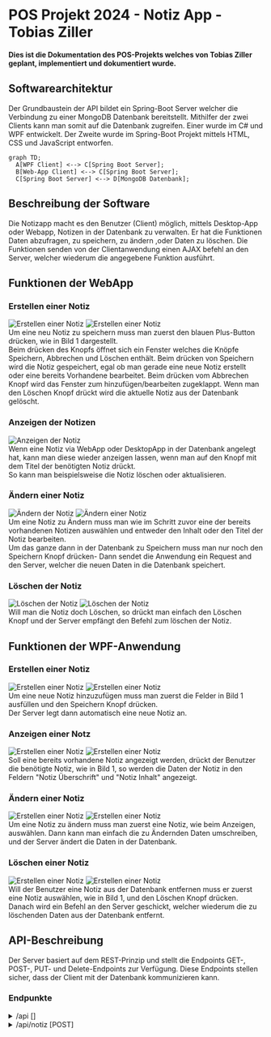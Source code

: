 # POS Projekt 2024 - Notiz App - Tobias Ziller

**Dies ist die Dokumentation des POS-Projekts welches von Tobias Ziller geplant, implementiert und dokumentiert wurde.**

## Softwarearchitektur

Der Grundbaustein der API bildet ein Spring-Boot Server welcher die Verbindung zu einer MongoDB Datenbank bereitstellt. Mithilfer der zwei Clients kann man somit auf die Datenbank zugreifen. Einer wurde im C# und WPF entwickelt. Der Zweite wurde im Spring-Boot Projekt mittels HTML, CSS und JavaScript entworfen.

```mermaid
graph TD;
  A[WPF Client] <--> C[Spring Boot Server];
  B[Web-App Client] <--> C[Spring Boot Server];
  C[Spring Boot Server] <--> D[MongoDB Datenbank];
```

## Beschreibung der Software

Die Notizapp macht es den Benutzer (Client) möglich, mittels Desktop-App oder Webapp, Notizen in der Datenbank zu verwalten. Er hat die Funktionen Daten abzufragen, zu speichern, zu ändern ,oder Daten zu löschen. Die Funktionen senden von der Clientanwendung einen AJAX befehl an den Server, welcher wiederum die angegebene Funktion ausführt.

## Funktionen der WebApp

### Erstellen einer Notiz

![Erstellen einer Notiz](./BilderDoku/Web/Notizhinzufuegen_1.png)
![Erstellen einer Notiz](./BilderDoku/Web/NotizSpeichern.png)<br>
Um eine neu Notiz zu speichern muss man zuerst den blauen Plus-Button drücken, wie in Bild 1 dargestellt. <br> 
Beim drücken des Knopfs öffnet sich ein Fenster welches die Knöpfe Speichern, Abbrechen und Löschen enthält. Beim drücken von Speichern wird die Notiz gespeichert, egal ob man gerade eine neue Notiz erstellt oder eine bereits Vorhandene bearbeitet. Beim drücken vom Abbrechen Knopf wird das Fenster zum hinzufügen/bearbeiten zugeklappt. Wenn man den Löschen Knopf drückt wird die aktuelle Notiz aus der Datenbank gelöscht.

### Anzeigen der Notizen

![Anzeigen der Notiz](./BilderDoku/Web/NotizAnzeigen.png)<br>
Wenn eine Notiz via WebApp oder DesktopApp in der Datenbank angelegt hat, kann man diese wieder anzeigen lassen, wenn man auf den Knopf mit dem Titel der benötigten Notiz drückt. <br> So kann man beispielsweise die Notiz löschen oder aktualisieren.

### Ändern einer Notiz

![Ändern der Notiz](./BilderDoku/Web/NotizAnzeigen.png)
![Ändern einer Notiz](./BilderDoku/Web/NotizSpeichern.png)<br>
Um eine Notiz zu Ändern muss man wie im Schritt zuvor eine der bereits vorhandenen Notizen auswählen und entweder den Inhalt oder den Titel der Notiz bearbeiten.<br> Um das ganze dann in der Datenbank zu Speichern muss man nur noch den Speichern Knopf drücken- Dann sendet die Anwendung ein Request and den Server, welcher die neuen Daten in die Datenbank speichert.

### Löschen der Notiz

![Löschen der Notiz](./BilderDoku/Web/NotizAnzeigen.png)
![Löschen der Notiz](.BilderDoku/Web/NotizSpeichern.png)<br>
Will man die Notiz doch Löschen, so drückt man einfach den Löschen Knopf und der Server empfängt den Befehl zum löschen der Notiz.<br>

## Funktionen der WPF-Anwendung

### Erstellen einer Notiz

![Erstellen einer Notiz](./BilderDoku/WPF/NotizInhalte.png)
![Erstellen einer Notiz](./BilderDoku/WPF/NotizKnöpfe.png)<br>
Um eine neue Notiz hinzuzufügen muss man zuerst die Felder in Bild 1 ausfüllen und den Speichern Knopf drücken. <br> 
Der Server legt dann automatisch eine neue Notiz an.

### Anzeigen einer Notz

![Erstellen einer Notiz](./BilderDoku/WPF/NotizKnöpfe.png)
![Erstellen einer Notiz](./BilderDoku/WPF/NotizInhalte.png)<br>
Soll eine bereits vorhandene Notiz angezeigt werden, drückt der Benutzer die benötigte Notiz, wie in Bild 1, so werden die Daten der Notiz in den Feldern "Notiz Überschrift" und "Notiz Inhalt" angezeigt.<br>

### Ändern einer Notiz

![Erstellen einer Notiz](./BilderDoku/WPF/NotizKnöpfe.png)
![Erstellen einer Notiz](./BilderDoku/WPF/NotizInhalte.png)<br>
Um eine Notiz zu ändern muss man zuerst eine Notiz, wie beim Anzeigen, auswählen. Dann kann man einfach die zu Ändernden Daten umschreiben, und der Server ändert die Daten in der Datenbank.<br>

###  Löschen einer Notiz

![Erstellen einer Notiz](./BilderDoku/WPF/NotizKnöpfe.png)
![Erstellen einer Notiz](./BilderDoku/WPF/NotizInhalte.png)<br>
Will der Benutzer eine Notiz aus der Datenbank entfernen muss er zuerst eine Notiz auswählen, wie in Bild 1, und den Löschen Knopf drücken. Danach wird ein Befehl an den Server geschickt, welcher wiederum die zu löschenden Daten aus der Datenbank entfernt.<br>

## API-Beschreibung

Der Server basiert auf dem REST-Prinzip und stellt die Endpoints GET-, POST-, PUT- und Delete-Endpoints zur Verfügung. Diese Endpoints stellen sicher, dass der Client mit der Datenbank kommunizieren kann.

### Endpunkte

<!-- Allgemeiner Endpoint -->
<details>
  <summary>/api []</summary>
  
  **Beschreibung:** Dieser Endpunkt muss vor jedem spezifischen Endpunkt stehen.
</details>

<details>
  <summary>/api/notiz [POST]</summary>
  
  **Beschreibung:** Ein Endpunkt zum speichern von Daten in der Datenbank.
  
  **JSON-Body:**
  ```json
    {
    "title": "Einkaufsliste",
    "text": "Eier"
    }
  ```

  **Return-Wert:**
  ```json
    {
    "id": "665ce1323672316c2f12ae5d",
    "title": "Einkaufsliste",
    "text": "Eier"
    }
  ```
</details>
